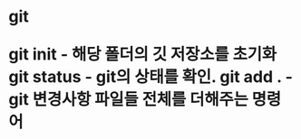<h1>git

git init - 해당 폴더의 깃 저장소를 초기화
git status - git의 상태를 확인.
git add . - git 변경사항 파일들 전체를 더해주는 명령어